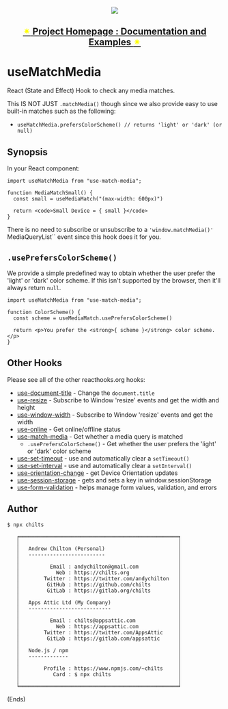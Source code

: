 <div align="center">
    <p>
      <a href="https://reacthooks.org/use-match-media"><img src="https://i.postimg.cc/SRRmYPpP/logo-on-trans.png" /></a>
    </p>
    <h2>
      <a href="https://reacthooks.org/use-match-media"><span style="color: yellow;">✴</span> Project Homepage : Documentation and Examples <span style="color: yellow;">✴</span></a>
    </h2>
</div>

# useMatchMedia #

React (State and Effect) Hook to check any media matches.

This IS NOT JUST `.matchMedia()` though since we also provide easy to use
built-in matches such as the following:

* `useMatchMedia.prefersColorScheme() // returns 'light' or 'dark' (or null)`

## Synopsis ##

In your React component:

```
import useMatchMedia from "use-match-media";

function MediaMatchSmall() {
  const small = useMediaMatch("(max-width: 600px)")

  return <code>Small Device = { small }</code>
}
```

There is no need to subscribe or unsubscribe to a `'window.matchMedia()'
`MediaQueryList`` event since this hook does it for you.

## `.usePrefersColorScheme()` ##

We provide a simple predefined way to obtain whether the user prefer the
'light' or 'dark' color scheme. If this isn't supported by the browser, then
it'll always return `null`.

```
import useMatchMedia from "use-match-media";

function ColorScheme() {
  const scheme = useMediaMatch.usePrefersColorScheme()

  return <p>You prefer the <strong>{ scheme }</strong> color scheme.</p>
}
```

## Other Hooks ##

Please see all of the other reacthooks.org hooks:

* [use-document-title](https://www.npmjs.com/package/use-document-title) - Change the `document.title`
* [use-resize](https://www.npmjs.com/package/use-resize) - Subscribe to Window 'resize' events and get the width and height
* [use-window-width](https://www.npmjs.com/package/use-window-width) - Subscribe to Window 'resize' events and get the width
* [use-online](https://www.npmjs.com/package/use-online) - Get online/offline status
* [use-match-media](https://www.npmjs.com/package/use-match-media) - Get whether a media query is matched
  * `.usePrefersColorScheme()` - Get whether the user prefers the 'light' or 'dark' color scheme
* [use-set-timeout](https://www.npmjs.com/package/use-set-timeout) - use and automatically clear a `setTimeout()`
* [use-set-interval](https://www.npmjs.com/package/use-set-interval) - use and automatically clear a `setInterval()`
* [use-orientation-change](https://www.npmjs.com/package/use-orientation-change) - get Device Orientation updates
* [use-session-storage](https://www.npmjs.com/package/use-session-storage) - gets and sets a key in window.sessionStorage
* [use-form-validation](https://www.npmjs.com/package/use-form-validation) - helps manage form values, validation, and errors

## Author ##

```
$ npx chilts

   ╒════════════════════════════════════════════════════╕
   │                                                    │
   │   Andrew Chilton (Personal)                        │
   │   -------------------------                        │
   │                                                    │
   │          Email : andychilton@gmail.com             │
   │            Web : https://chilts.org                │
   │        Twitter : https://twitter.com/andychilton   │
   │         GitHub : https://github.com/chilts         │
   │         GitLab : https://gitlab.org/chilts         │
   │                                                    │
   │   Apps Attic Ltd (My Company)                      │
   │   ---------------------------                      │
   │                                                    │
   │          Email : chilts@appsattic.com              │
   │            Web : https://appsattic.com             │
   │        Twitter : https://twitter.com/AppsAttic     │
   │         GitLab : https://gitlab.com/appsattic      │
   │                                                    │
   │   Node.js / npm                                    │
   │   -------------                                    │
   │                                                    │
   │        Profile : https://www.npmjs.com/~chilts     │
   │           Card : $ npx chilts                      │
   │                                                    │
   ╘════════════════════════════════════════════════════╛

```

(Ends)
